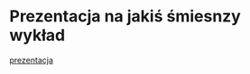 # Prezentacja na jakiś śmiesnzy wykład
<a href = "https://docs.google.com/presentation/d/1WwA2cMfVsLE2XJLLKDI_liCDBjMo0rQypI_zKxG0dyU/edit?usp=sharing">prezentacja<a>
